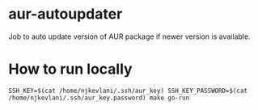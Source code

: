 # aur-autoupdater

Job to auto update version of AUR package if newer version is available.

# How to run locally
```shell
SSH_KEY=$(cat /home/njkevlani/.ssh/aur_key) SSH_KEY_PASSWORD=$(cat /home/njkevlani/.ssh/aur_key.password) make go-run
```

